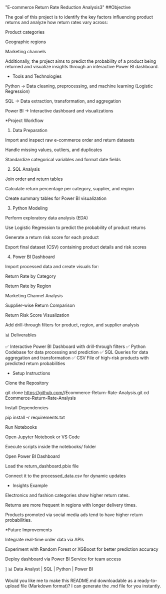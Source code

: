  "E-commerce Return Rate Reduction Analysis3"
##Objective

The goal of this project is to identify the key factors influencing product returns and analyze how return rates vary across:

Product categories

Geographic regions

Marketing channels

Additionally, the project aims to predict the probability of a product being returned and visualize insights through an interactive Power BI dashboard.

* Tools and Technologies

Python → Data cleaning, preprocessing, and machine learning (Logistic Regression)

SQL → Data extraction, transformation, and aggregation

Power BI → Interactive dashboard and visualizations

*Project Workflow
1. Data Preparation

Import and inspect raw e-commerce order and return datasets

Handle missing values, outliers, and duplicates

Standardize categorical variables and format date fields

2. SQL Analysis

Join order and return tables

Calculate return percentage per category, supplier, and region

Create summary tables for Power BI visualization

3. Python Modeling

Perform exploratory data analysis (EDA)

Use Logistic Regression to predict the probability of product returns

Generate a return risk score for each product

Export final dataset (CSV) containing product details and risk scores

4. Power BI Dashboard

Import processed data and create visuals for:

Return Rate by Category

Return Rate by Region

Marketing Channel Analysis

Supplier-wise Return Comparison

Return Risk Score Visualization

Add drill-through filters for product, region, and supplier analysis

📊 Deliverables

✅ Interactive Power BI Dashboard with drill-through filters
✅ Python Codebase for data processing and prediction
✅ SQL Queries for data aggregation and transformation
✅ CSV File of high-risk products with predicted return probabilities


* Setup Instructions

Clone the Repository

git clone https://github.com/<your-username>/Ecommerce-Return-Rate-Analysis.git
cd Ecommerce-Return-Rate-Analysis


Install Dependencies

pip install -r requirements.txt


Run Notebooks

Open Jupyter Notebook or VS Code

Execute scripts inside the notebooks/ folder

Open Power BI Dashboard

Load the return_dashboard.pbix file

Connect it to the processed_data.csv for dynamic updates

* Insights Example

Electronics and fashion categories show higher return rates.

Returns are more frequent in regions with longer delivery times.

Products promoted via social media ads tend to have higher return probabilities.

 *Future Improvements

Integrate real-time order data via APIs

Experiment with Random Forest or XGBoost for better prediction accuracy

Deploy dashboard via Power BI Service for team access


]
📊 Data Analyst | SQL | Python | Power BI

Would you like me to make this README.md downloadable as a ready-to-upload file (Markdown format)? I can generate the .md file for you instantly.

